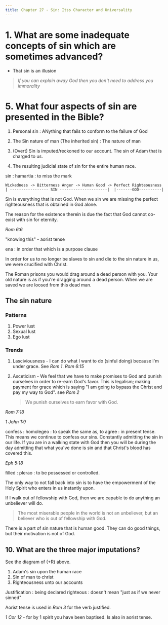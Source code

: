```yaml
---
title: Chapter 27 - Sin: Itss Character and Universality
---
```



# 1. What are some inadequate concepts of sin which are sometimes advanced?

* That sin is an illusion

> _If you can explain away God then you don't need to address you immorality_


# 5. What four aspects of sin are presented in the Bible?

1. Personal sin
: ANything that fails to conform to the failure of God

2. The Sin nature of man (The inherited sin)
: The nature of man

3. (Overt) Sin is imputed/reckoned to our account. The sin of Adam that is charged to
   us.

4. The resulting judicial state of sin for the entire human race.

sin
: hamartia
: to miss the mark


    Wickedness -> Bitterness Anger -> Human Good -> Perfect Righteousness
    | ----------------- SIN ---------------------|  |-------GOD----------|

Sin is everything that is not God. When we sin we are missing the perfect
righteousness that is obtained in God alone.

The reason for the existence therein is due the fact that God cannot co-exist
with sin for eternity.

_Rom 6:6_

"knowing this" - aorist tense

ena
: in order that which is a purpose clause

In order for us to no longer be slaves to sin and die to the sin nature in us,
we were crucified with Christ.

The Roman prisons you would drag around a dead person with you. Your old nature
is as if you're dragging around a dead person. When we are saved we are loosed
from this dead man.

## The sin nature

### Patterns
1. Power lust
2. Sexual lust
3. Ego lust

### Trends
1. Lasciviousness - I can do what I want to do (sinful doing) because I'm under
   grace. See _Rom 1_. _Rom 6:15_

2. Asceticism - We feel that we have to make promises to God and punish
   ourselves in order to re-earn God's favor. This is legalism; making payment
   for grace which is saying "I am going to bypass the Christ and pay my way to
   God". see _Rom 2_

   > We punish ourselves to earn favor with God.

_Rom 7:18_

_1 John 1:9_

confess
: homolegeo
: to speak the same as, to agree
: in present tense. This means we continue to confess our sins. Constantly
admitting the sin in our life. If you are in a walking state with God then you
will be during the day admitting that what you've done is sin and that Christ's
blood has covered this.

_Eph 5:18_

filled
: plerao
: to be possessed or controlled.

The only way to not fall back into sin is to have the empowerment of the Holy
Spirit who enters in us instantly upon.

If I walk out of fellowship with God, then we are capable to do anything an
unbeliever will do.


> The most miserable people in the world is not an unbeliever, but an believer
> who is out of fellowship with God.

There is a part of sin nature that is human good. They can do good things, but
their motivation is not of God.
 

## 10. What are the three major imputations?

See the diagram of (+R) above.

1. Adam's sin upon the human race
2. Sin of man to christ
3. Righteousness unto our accounts

Justification
: being declared righteous
: doesn't mean "just as if we never sinned"

Aorist tense is used in _Rom 3_ for the verb justified.

_1 Cor 12_ - for by 1 spirit you have been baptised. Is also in aorist tense.


